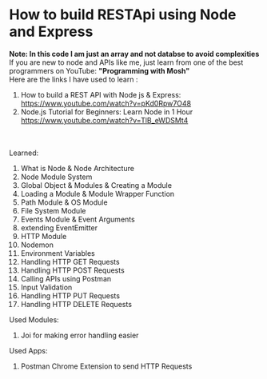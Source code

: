 # How to build RESTApi using Node and Express
<b> Note: In this code I am just an array and not databse to avoid complexities </b>
<br> If you are new to node and APIs like me, just learn from one of the best programmers on YouTube: <b>"Programming with Mosh"</b>
<br> Here are the links I have used to learn :
1. How to build a REST API with Node js & Express: https://www.youtube.com/watch?v=pKd0Rpw7O48
2. Node.js Tutorial for Beginners: Learn Node in 1 Hour https://www.youtube.com/watch?v=TlB_eWDSMt4

<br><br>
Learned:
1. What is Node & Node Architecture
2. Node Module System
3. Global Object & Modules & Creating a Module 
4. Loading a Module & Module Wrapper Function
5. Path Module & OS Module
6. File System Module
7. Events Module & Event Arguments
8. extending EventEmitter
9. HTTP Module
10. Nodemon
11. Environment Variables
12. Handling HTTP GET Requests
13. Handling HTTP POST Requests
14. Calling APIs using Postman
15. Input Validation
16. Handling HTTP PUT Requests
17. Handling HTTP DELETE Requests

Used Modules:
1. Joi for making error handling easier

Used Apps:
1. Postman Chrome Extension to send HTTP Requests  